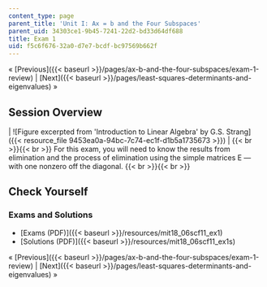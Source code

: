 ```yaml
---
content_type: page
parent_title: 'Unit I: Ax = b and the Four Subspaces'
parent_uid: 34303ce1-9b45-7241-22d2-bd33d64df688
title: Exam 1
uid: f5c6f676-32a0-d7e7-bcdf-bc97569b662f
---
```


« [Previous]({{< baseurl >}}/pages/ax-b-and-the-four-subspaces/exam-1-review) | [Next]({{< baseurl >}}/pages/least-squares-determinants-and-eigenvalues) »

Session Overview
----------------

| ![Figure excerpted from 'Introduction to Linear Algebra' by G.S. Strang]({{< resource_file 9453ea0a-94bc-7c74-ec1f-d1b5a1735673 >}}) |  {{< br >}}{{< br >}} For this exam, you will need to know the results from elimination and the process of elimination using the simple matrices E — with one nonzero off the diagonal. {{< br >}}{{< br >}}  

Check Yourself
--------------

### Exams and Solutions

*   [Exams (PDF)]({{< baseurl >}}/resources/mit18_06scf11_ex1)
*   [Solutions (PDF)]({{< baseurl >}}/resources/mit18_06scf11_ex1s)

« [Previous]({{< baseurl >}}/pages/ax-b-and-the-four-subspaces/exam-1-review) | [Next]({{< baseurl >}}/pages/least-squares-determinants-and-eigenvalues) »